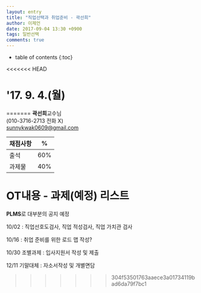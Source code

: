```yaml
---
layout: entry
title: "직업선택과 취업준비 - 곽선희"
author: 이제언
date: 2017-09-04 13:30 +0900
tags: 일반선택
comments: true
--- 
```

* table of contents
{:toc}

<<<<<<< HEAD

# '17. 9. 4.(월)
=======
**곽선희**교수님  
(010-3716-2713 전화 X)  
sunnykwak0609@gmail.com  

| 채점사항 | % |
|---------|---|
|  출석   | 60% |
|  과제물  | 40% |

# OT내용 - 과제(예정) 리스트

**PLMS**로 대부분의 공지 예정

10/02 : 직업선호도검사, 직업 적성검사, 직업 가치관 검사

10/16 : 취업 준비를 위한 로드 맵 작성?

10/30 조별과제 : 입사지원서 작성 및 제출

12/11 기말대체 : 자소서작성 및 개별면담
>>>>>>> 304f53501763aaece3a01734119bad6da79f7bc1

